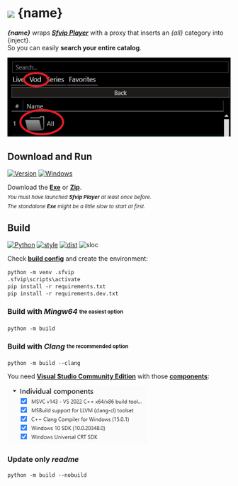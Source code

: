 # <img src="{ico_link}" width="40" align="center"> {name}

***{name}*** wraps ***[Sfvip Player](https://serbianforum-org.translate.goog/threads/sf-vip-plejer.878393/?_x_tr_sl=sr&_x_tr_tl=en)*** with a proxy that inserts an _{all}_ category into {inject}.  
So you can easily **search your entire catalog**.

<img src="ressources/all.png">

## Download and Run
[![Version](https://img.shields.io/badge/Version-{version}-informational)](https://github.com/{github_path}/raw/master/{exe_link})
[![Windows](https://img.shields.io/badge/Windows-x64-white)](https://www.microsoft.com/windows/)

Download the [**Exe**](https://github.com/{github_path}/raw/master/{exe_link})
or [**Zip**](https://github.com/{github_path}/raw/master/{archive_link}).  
<sub>_You must have launched **Sfvip Player** at least once before._</sub>  
<sub>_The standalone **Exe** might be a little slow to start at first._</sub>
## Build
[![Python](https://img.shields.io/badge/Python-3.11-fbdf79)](https://www.python.org/downloads/release/python-3113/)
[![style](https://img.shields.io/badge/Style-Black-000000)](https://github.com/psf/black)
[![dist](https://img.shields.io/badge/Dist-Nuitka-lightgrey)](https://nuitka.net/)
![sloc](https://tokei.rs/b1/github/{github_path}?category=code)

Check [**build config**](build_config.py) and create the environment:
```console
python -m venv .sfvip
.sfvip\scripts\activate
pip install -r requirements.txt
pip install -r requirements.dev.txt
```
### Build with ***Mingw64*** <sub><sup>the easiest option</sup></sub>
```console
python -m build
```
### Build with ***Clang*** <sub><sup>the recommended option</sup></sub>
```console
python -m build --clang
```
You need [**Visual Studio Community Edition**](https://www.visualstudio.com/en-us/downloads/download-visual-studio-vs.aspx) with those [**components**](ressources/.vsconfig):

<img src="ressources/VS.png">  

### Update only ***readme***
```console
python -m build --nobuild
```
